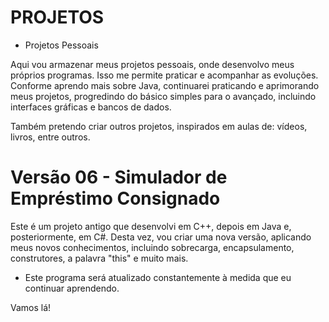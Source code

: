 # PROJETOS

* Projetos Pessoais

Aqui vou armazenar meus projetos pessoais, onde desenvolvo meus próprios programas. Isso me permite praticar e acompanhar as evoluções.
Conforme aprendo mais sobre Java, continuarei praticando e aprimorando meus projetos, progredindo do básico simples para o avançado, incluindo interfaces gráficas e bancos de dados.

Também pretendo criar outros projetos, inspirados em aulas de: vídeos, livros, entre outros.

# Versão 06 - Simulador de Empréstimo Consignado
Este é um projeto antigo que desenvolvi em C++, depois em Java e, posteriormente, em C#.
Desta vez, vou criar uma nova versão, aplicando meus novos conhecimentos, incluindo sobrecarga, encapsulamento, construtores, a palavra "this" e muito mais.

* Este programa será atualizado constantemente à medida que eu continuar aprendendo.

Vamos lá!